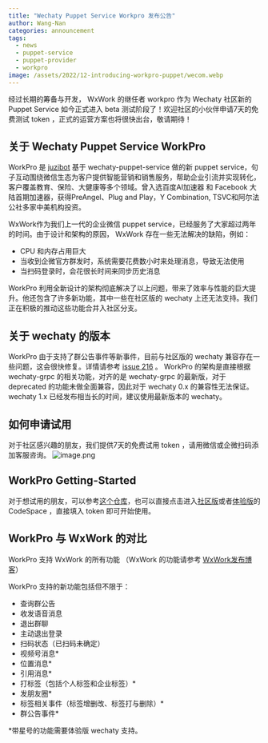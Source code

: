 ```yaml
---
title: "Wechaty Puppet Service Workpro 发布公告"
author: Wang-Nan
categories: announcement
tags:
  - news
  - puppet-service
  - puppet-provider
  - workpro
image: /assets/2022/12-introducing-workpro-puppet/wecom.webp
---
```


经过长期的筹备与开发， WxWork 的继任者 workpro 作为 Wechaty 社区新的 Puppet Service 如今正式进入 beta 测试阶段了！欢迎社区的小伙伴申请7天的免费测试 token ，正式的运营方案也将很快出台，敬请期待！

## 关于 Wechaty Puppet Service WorkPro

WorkPro 是 [juzibot](https://juzibot.com/) 基于 wechaty-puppet-service 做的新 puppet service，句子互动围绕微信生态为客户提供智能营销和销售服务，帮助企业引流并实现转化，客户覆盖教育、保险、大健康等多个领域。曾入选百度AI加速器 和 Facebook 大陆首期加速器，获得PreAngel、Plug and Play，Y Combination, TSVC和阿尔法公社多家中美机构投资。

WxWork作为我们上一代的企业微信 puppet service，已经服务了大家超过两年的时间。由于设计和架构的原因， WxWork 存在一些无法解决的缺陷，例如：

- CPU 和内存占用巨大
- 当收到企微官方群发时，系统需要花费数小时来处理消息，导致无法使用
- 当扫码登录时，会花很长时间来同步历史消息

WorkPro 利用全新设计的架构彻底解决了以上问题，带来了效率与性能的巨大提升。他还包含了许多新功能，其中一些在社区版的 wechaty 上还无法支持。我们正在积极的推动这些功能合并入社区分支。

## 关于 wechaty 的版本

WorkPro 由于支持了群公告事件等新事件，目前与社区版的 wechaty 兼容存在一些问题，这会很快修复。详情请参考 [issue 216](https://github.com/wechaty/puppet-service/issues/216) 。
WorkPro 的架构是直接根据 wechaty-grpc 的相关功能，对齐的是 wechaty-grpc 的最新版，对于 deprecated 的功能未做全面兼容，因此对于 wechaty 0.x 的兼容性无法保证。 wechaty 1.x 已经发布相当长的时间，建议使用最新版本的 wechaty。

## 如何申请试用

对于社区感兴趣的朋友，我们提供7天的免费试用 token ，请用微信或企微扫码添加客服咨询。
![image.png](/assets/2022/12-introducing-workpro-puppet/qrcode.png)

## WorkPro Getting-Started

对于想试用的朋友，可以参考[这个仓库](https://github.com/juzibot/workpro-getting-started)，也可以直接点击进入[社区版](https://github.com/codespaces/new?hide_repo_select=true&ref=main&repo=581390026)或者[体验版](https://github.com/codespaces/new?hide_repo_select=true&ref=latest-features&repo=581390026)的 CodeSpace ，直接填入 token 即可开始使用。

## WorkPro 与 WxWork 的对比

WorkPro 支持 WxWork 的所有功能 （WxWork 的功能请参考 [WxWork发布博客](https://wechaty.js.org/2020/12/07/puppet-wxwork-beta-release/)）

WorkPro 支持的新功能包括但不限于：

- 查询群公告
- 收发语音消息
- 退出群聊
- 主动退出登录
- 扫码状态（已扫码未确定）
- 视频号消息*
- 位置消息*
- 引用消息*
- 打标签（包括个人标签和企业标签）*
- 发朋友圈*
- 标签相关事件（标签增删改、标签打与删除）*
- 群公告事件*

*带星号的功能需要体验版 wechaty 支持。
